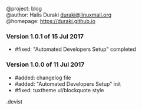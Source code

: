 @project: blog  
@author: Halis Duraki <duraki@linuxmail.org>  
@homepage: https://duraki.github.io  

### Version 1.0.1 of 15 Jul 2017
+ #fixed: "Automated Developers Setup" completed

### Version 1.0.0 of 11 Jul 2017
+ #added: changelog file
+ #added: "Automated Developers Setup" init
+ #fixed: tuxtheme ul/blockquote style

.devist
